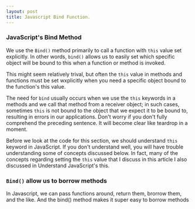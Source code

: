 ```yaml
---
layout: post
title: Javascript Bind Function.
---
```


### JavaScript's Bind Method

We use the `Bind()` method primarily to call a function with `this` value set explicitly. In other words, `bind()` allows us to easily set which specific object will be
bound to this when a function or method is invoked.

This might seem relatively trival, but often the `this` value in methods and functions must be set wxplicitly when you need a specific object bound to the function's this
value.

The need for `bind` usually occurs when we use the `this` keywords in a methods and we call that method from a receiver object; in such cases, sometimes `this` is not 
bound to the object that we expect it to be bound to, resulting in errors in our applications. Don't worry if you don't fully comprehend the preceding sentence. It will 
become clear like teardrop in  a moment.

Before we look at the code for this section, we should understand `this` keyword in JavaScript. If you don't understand well, you will have trouble understanding some of
concepts discussed below. In fact, many of the concepts regarding setting the `this` value that I discuss in this article I also discussed in Understand JavaScript's this.


### `Bind()` allow us to borrow methods

In Javascript, we can pass functions around, return them, brorrow them, and the like. And the bind() method makes it super easy to borrow methods
